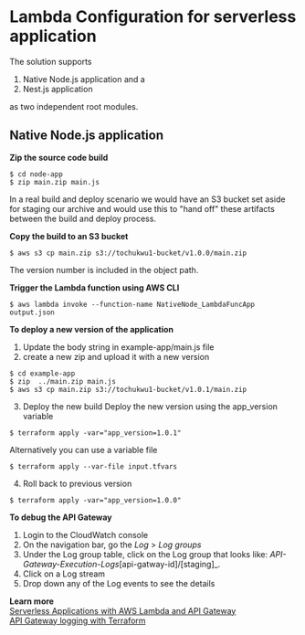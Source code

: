 # Lambda Configuration for serverless application
The solution supports
1. Native Node.js application and a
2. Nest.js application  

as two independent root modules.

## Native Node.js application

**Zip the source code build**

```
$ cd node-app
$ zip main.zip main.js
```

In a real build and deploy scenario we would have an S3 bucket set aside for staging our archive and would use this to "hand off" these artifacts between the build and deploy process.

**Copy the build to an S3 bucket**

```
$ aws s3 cp main.zip s3://tochukwu1-bucket/v1.0.0/main.zip
```

The version number is included in the object path.

**Trigger the Lambda function using AWS CLI**

```
$ aws lambda invoke --function-name NativeNode_LambdaFuncApp output.json
```

**To deploy a new version of the application**

1. Update the body string in example-app/main.js file
2. create a new zip and upload it with a new version

```
$ cd example-app
$ zip  ../main.zip main.js
$ aws s3 cp main.zip s3://tochukwu1-bucket/v1.0.1/main.zip
```

3. Deploy the new build
   Deploy the new version using the app_version variable

```
$ terraform apply -var="app_version=1.0.1"
```

Alternatively you can use a variable file

```
$ terraform apply --var-file input.tfvars
```

4. Roll back to previous version

```
$ terraform apply -var="app_version=1.0.0"
```

**To debug the API Gateway**

1. Login to the CloudWatch console
2. On the navigation bar, go the _Log_ > _Log groups_
3. Under the Log group table, click on the Log group that looks like: _API-Gateway-Execution-Logs_[api-gatway-id]/[staging]\_.
4. Click on a Log stream
5. Drop down any of the Log events to see the details

**Learn more**  
[Serverless Applications with AWS Lambda and API Gateway](https://registry.terraform.io/providers/hashicorp/aws/2.34.0/docs/guides/serverless-with-aws-lambda-and-api-gateway)  
[API Gateway logging with Terraform](https://medium.com/rockedscience/api-gateway-logging-with-terraform-d13f7701ed0b)
